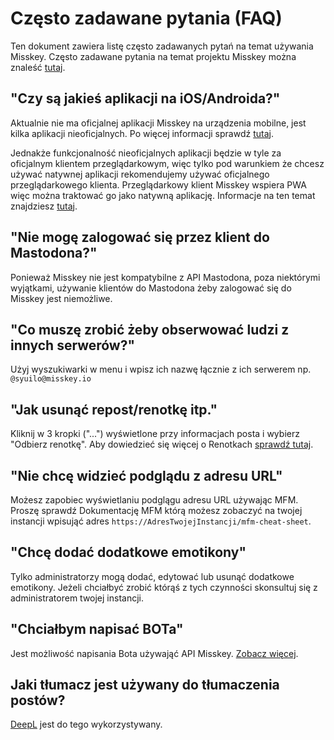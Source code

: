 # Często zadawane pytania (FAQ)
Ten dokument zawiera listę często zadawanych pytań na temat używania Misskey. Często zadawane pytania na temat projektu Misskey można znaleść [tutaj](../misskey#frequently-asked-questions).

## "Czy są jakieś aplikacji na iOS/Androida?"
Aktualnie nie ma oficjalnej aplikacji Misskey na urządzenia mobilne, jest kilka aplikacji nieoficjalnych. Po więcej informacji sprawdź [tutaj](./apps).

Jednakże funkcjonalność nieoficjalnych aplikacji będzie w tyle za oficjalnym klientem przeglądarkowym, więc tylko pod warunkiem że chcesz używać natywnej aplikacji rekomendujemy używać oficjalnego przeglądarkowego klienta. Przeglądarkowy klient Misskey wspiera PWA więc można traktować go jako natywną aplikację. Informacje na ten temat znajdziesz [tutaj](todo).

## "Nie mogę zalogować się przez klient do Mastodona?"
Ponieważ Misskey nie jest kompatybilne z API Mastodona, poza niektórymi wyjątkami, używanie klientów do Mastodona żeby zalogować się do Misskey jest niemożliwe.

## "Co muszę zrobić żeby obserwować ludzi z innych serwerów?"
Użyj wyszukiwarki w menu i wpisz ich nazwę łącznie z ich serwerem np. `@syuilo@misskey.io`

## "Jak usunąć repost/renotkę itp."
Kliknij w 3 kropki ("...") wyświetlone przy informacjach posta i wybierz "Odbierz renotkę". Aby dowiedzieć się więcej o Renotkach [sprawdź tutaj](../features/note#renote).

## "Nie chcę widzieć podglądu z adresu URL"
Możesz zapobiec wyświetlaniu podglągu adresu URL używając MFM. Proszę sprawdź Dokumentację MFM którą możesz zobaczyć na twojej instancji wpisująć adres `https://AdresTwojejInstancji/mfm-cheat-sheet`.

## "Chcę dodać dodatkowe emotikony"
Tylko administratorzy mogą dodać, edytować lub usunąć dodatkowe emotikony. Jeżeli chciałbyć zrobić którąś z tych czynności skonsultuj się z administratorem twojej instancji.

## "Chciałbym napisać BOTa"
Jest możliwość napisania Bota używająć API Misskey. [Zobacz więcej](../docs/api).

## Jaki tłumacz jest używany do tłumaczenia postów?
[DeepL](https://www.deepl.com/) jest do tego wykorzystywany.
